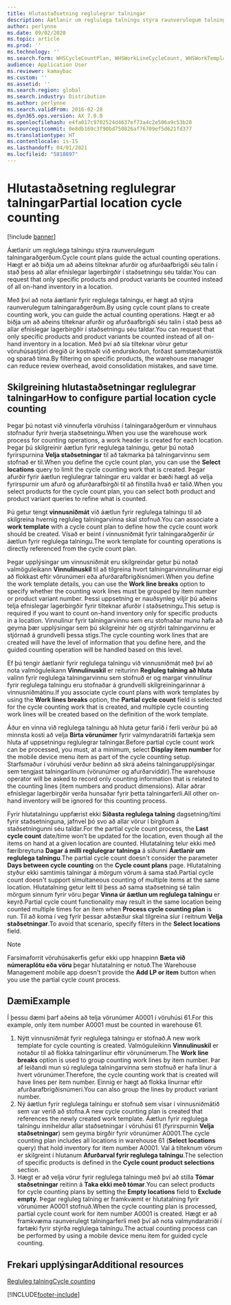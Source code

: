 ```yaml
---
title: Hlutastaðsetning reglulegrar talningar
description: Áætlanir um reglulega talningu stýra raunverulegum talningaraðgerðum. Hægt er að biðja um að aðeins tilteknar afurðir og afurðaafbrigði séu talin í stað þess að allar efnislegar lagerbirgðir í staðsetningu séu taldar.
author: perlynne
ms.date: 09/02/2020
ms.topic: article
ms.prod: ''
ms.technology: ''
ms.search.form: WHSCycleCountPlan, WHSWorkLineCycleCount, WHSWorkTemplateLineGroup, WHSWorkTemplateTable, WHSRFMenuItemCycleCount, WHSCycleCountPlanListPage
audience: Application User
ms.reviewer: kamaybac
ms.custom: ''
ms.assetid: ''
ms.search.region: global
ms.search.industry: Distribution
ms.author: perlynne
ms.search.validFrom: 2016-02-28
ms.dyn365.ops.version: AX 7.0.0
ms.openlocfilehash: e4fa017c9702524d4637ef73a4c2e506a9c53b28
ms.sourcegitcommit: 0e8db169c3f90bd750826af76709ef5d621fd377
ms.translationtype: HT
ms.contentlocale: is-IS
ms.lasthandoff: 04/01/2021
ms.locfileid: "5818897"
---
```

# <a name="partial-location-cycle-counting"></a><span data-ttu-id="3219b-104">Hlutastaðsetning reglulegrar talningar</span><span class="sxs-lookup"><span data-stu-id="3219b-104">Partial location cycle counting</span></span>

[!include [banner](../includes/banner.md)]

<span data-ttu-id="3219b-105">Áætlanir um reglulega talningu stýra raunverulegum talningaraðgerðum.</span><span class="sxs-lookup"><span data-stu-id="3219b-105">Cycle count plans guide the actual counting operations.</span></span> <span data-ttu-id="3219b-106">Hægt er að biðja um að aðeins tilteknar afurðir og afurðaafbrigði séu talin í stað þess að allar efnislegar lagerbirgðir í staðsetningu séu taldar.</span><span class="sxs-lookup"><span data-stu-id="3219b-106">You can request that only specific products and product variants be counted instead of all on-hand inventory in a location.</span></span>

<span data-ttu-id="3219b-107">Með því að nota áætlanir fyrir reglulega talningu, er hægt að stýra raunverulegum talningaraðgerðum.</span><span class="sxs-lookup"><span data-stu-id="3219b-107">By using cycle count plans to create counting work, you can guide the actual counting operations.</span></span> <span data-ttu-id="3219b-108">Hægt er að biðja um að aðeins tilteknar afurðir og afurðaafbrigði séu talin í stað þess að allar efnislegar lagerbirgðir í staðsetningu séu taldar.</span><span class="sxs-lookup"><span data-stu-id="3219b-108">You can request that only specific products and product variants be counted instead of all on-hand inventory in a location.</span></span> <span data-ttu-id="3219b-109">Með því að sía tilteknar vörur getur vöruhúsastjóri dregið úr kostnaði við endurskoðun, forðast samstæðumistök og sparað tíma.</span><span class="sxs-lookup"><span data-stu-id="3219b-109">By filtering on specific products, the warehouse manager can reduce review overhead, avoid consolidation mistakes, and save time.</span></span>

## <a name="how-to-configure-partial-location-cycle-counting"></a><span data-ttu-id="3219b-110">Skilgreining hlutastaðsetningar reglulegrar talningar</span><span class="sxs-lookup"><span data-stu-id="3219b-110">How to configure partial location cycle counting</span></span>

<span data-ttu-id="3219b-111">Þegar þú notast við vinnuferla vöruhúss í talningaraðgerðum er vinnuhaus stofnaður fyrir hverja staðsetningu.</span><span class="sxs-lookup"><span data-stu-id="3219b-111">When you use the warehouse work process for counting operations, a work header is created for each location.</span></span> <span data-ttu-id="3219b-112">Þegar þú skilgreinir áætlun fyrir reglulega talningu, getur þú notað fyrirspurnina **Velja staðsetningar** til að takmarka þá talningarvinnu sem stofnað er til.</span><span class="sxs-lookup"><span data-stu-id="3219b-112">When you define the cycle count plan, you can use the **Select locations** query to limit the cycle counting work that is created.</span></span> <span data-ttu-id="3219b-113">Þegar afurðir fyrir áætlun reglulegrar talningar eru valdar er bæði hægt að velja fyrirspurnir um afurð og afurðarafbirgði til að fínstilla hvað er talið.</span><span class="sxs-lookup"><span data-stu-id="3219b-113">When you select products for the cycle count plan, you can select both product and product variant queries to refine what is counted.</span></span>

<span data-ttu-id="3219b-114">Þú getur tengt **vinnusniðmát** við áætlun fyrir reglulega talningu til að skilgreina hvernig regluleg talningarvinna skal stofnuð.</span><span class="sxs-lookup"><span data-stu-id="3219b-114">You can associate a **work template** with a cycle count plan to define how the cycle count work should be created.</span></span> <span data-ttu-id="3219b-115">Vísað er beint í vinnusniðmát fyrir talningaraðgerðir úr áætlun fyrir reglulega talningu.</span><span class="sxs-lookup"><span data-stu-id="3219b-115">The work template for counting operations is directly referenced from the cycle count plan.</span></span>

<span data-ttu-id="3219b-116">Þegar upplýsingar um vinnusniðmát eru skilgreindar getur þú notað valmöguleikann **Vinnulínuskil** til að tilgreina hvort talningarvinnulínurnar eigi að flokkast eftir vörunúmeri eða afurðarafbrigðisnúmeri.</span><span class="sxs-lookup"><span data-stu-id="3219b-116">When you define the work template details, you can use the **Work line breaks** option to specify whether the counting work lines must be grouped by item number or product variant number.</span></span> <span data-ttu-id="3219b-117">Þessi uppsetning er nauðsynleg viljir þú aðeins telja efnislegar lagerbirgðir fyrir tilteknar afurðir í staðsetningu.</span><span class="sxs-lookup"><span data-stu-id="3219b-117">This setup is required if you want to count on-hand inventory only for specific products in a location.</span></span> <span data-ttu-id="3219b-118">Vinnulínur fyrir talningarvinnu sem eru stofnaðar munu hafa að geyma þær upplýsingar sem þú skilgreinir hér og stýrðri talningarvinnu er stjórnað á grundvelli þessa stigs.</span><span class="sxs-lookup"><span data-stu-id="3219b-118">The cycle counting work lines that are created will have the level of information that you define here, and the guided counting operation will be handled based on this level.</span></span>

<span data-ttu-id="3219b-119">Ef þú tengir áætlanir fyrir reglulega talningu við vinnusniðmát með því að nota valmöguleikann **Vinnulínuskil** er reiturinn **Regluleg talning að hluta** valinn fyrir reglulega talningarvinnu sem stofnuð er og margar vinnulínur fyrir reglulega talningu eru stofnaðar á grundvelli skilgreiningarinnar á vinnusniðmátinu.</span><span class="sxs-lookup"><span data-stu-id="3219b-119">If you associate cycle count plans with work templates by using the **Work lines breaks** option, the **Partial cycle count** field is selected for the cycle counting work that is created, and multiple cycle counting work lines will be created based on the definition of the work template.</span></span>

<span data-ttu-id="3219b-120">Áður en vinna við reglulega talningu að hluta getur farið í ferli verður þú að minnsta kosti að velja **Birta vörunúmer** fyrir valmyndaratriði fartækja sem hluta af uppsetningu reglulegrar talningar.</span><span class="sxs-lookup"><span data-stu-id="3219b-120">Before partial cycle count work can be processed, you must, at a minimum, select **Display item number** for the mobile device menu item as part of the cycle counting setup.</span></span> <span data-ttu-id="3219b-121">Starfsmaður í vöruhúsi verður beðinn að skrá aðeins talningarupplýsingar sem tengjast talningarlínum (vörunúmer og afurðarvíddir).</span><span class="sxs-lookup"><span data-stu-id="3219b-121">The warehouse operator will be asked to record only counting information that is related to the counting lines (item numbers and product dimensions).</span></span> <span data-ttu-id="3219b-122">Allar aðrar efnislegar lagerbirgðir verða hunsaðar fyrir þetta talningarferli.</span><span class="sxs-lookup"><span data-stu-id="3219b-122">All other on-hand inventory will be ignored for this counting process.</span></span>

<span data-ttu-id="3219b-123">Fyrir hlutatalningu uppfærist ekki **Síðasta reglulega talning** dagsetning/tími fyrir staðsetninguna, jafnvel þó svo að allar vörur í birgðum á staðsetningunni séu taldar.</span><span class="sxs-lookup"><span data-stu-id="3219b-123">For the partial cycle count process, the **Last cycle count** date/time won’t be updated for the location, even though all the items on hand at a given location are counted.</span></span> <span data-ttu-id="3219b-124">Hlutatalning telur ekki með færibreytuna **Dagar á milli reglulegrar talninga** á síðunni **Áætlanir um reglulega talningu**.</span><span class="sxs-lookup"><span data-stu-id="3219b-124">The partial cycle count doesn't consider the parameter **Days between cycle counting** on  the **Cycle count plans** page.</span></span> <span data-ttu-id="3219b-125">Hlutatalning styður ekki samtímis talningar á mörgum vörum á sama stað.</span><span class="sxs-lookup"><span data-stu-id="3219b-125">Partial cycle count doesn't support simultaneous counting of multiple items at the same location.</span></span> <span data-ttu-id="3219b-126">Hlutatalning getur leitt til þess að sama staðsetning sé talin mörgum sinnum fyrir vöru þegar **Vinna úr áætlun um reglulega talningu** er keyrð.</span><span class="sxs-lookup"><span data-stu-id="3219b-126">Partial cycle count functionality may result in the same location being counted multiple times for an item when **Process cycle counting plan** is run.</span></span> <span data-ttu-id="3219b-127">Til að koma í veg fyrir þessar aðstæður skal tilgreina síur í reitnum **Velja staðsetningar**.</span><span class="sxs-lookup"><span data-stu-id="3219b-127">To avoid that scenario, specify filters in the **Select locations** field.</span></span>

> [!NOTE]
> <span data-ttu-id="3219b-128">Farsímaforrit vöruhúsakerfis gefur ekki upp hnappinn **Bæta við númeraplötu eða vöru** þegar hlutatalning er notuð.</span><span class="sxs-lookup"><span data-stu-id="3219b-128">The Warehouse Management mobile app doesn't provide the **Add LP or item** button when you use the partial cycle count process.</span></span>

## <a name="example"></a><span data-ttu-id="3219b-129">Dæmi</span><span class="sxs-lookup"><span data-stu-id="3219b-129">Example</span></span>

<span data-ttu-id="3219b-130">Í þessu dæmi þarf aðeins að telja vörunúmer A0001 í vöruhúsi 61.</span><span class="sxs-lookup"><span data-stu-id="3219b-130">For this example, only item number A0001 must be counted in warehouse 61.</span></span>

1. <span data-ttu-id="3219b-131">Nýtt vinnusniðmát fyrir reglulega talningu er stofnað.</span><span class="sxs-lookup"><span data-stu-id="3219b-131">A new work template for cycle counting is created.</span></span> <span data-ttu-id="3219b-132">Valmöguleikinn **Vinnulínuskil** er notaður til að flokka talningarlínur eftir vörunúmerum.</span><span class="sxs-lookup"><span data-stu-id="3219b-132">The **Work line breaks** option is used to group counting work lines by item number.</span></span> <span data-ttu-id="3219b-133">Þar af leiðandi mun sú reglulega talningarvinna sem stofnuð er hafa línur á hvert vörunúmer.</span><span class="sxs-lookup"><span data-stu-id="3219b-133">Therefore, the cycle counting work that is created will have lines per item number.</span></span> <span data-ttu-id="3219b-134">Einnig er hægt að flokka línurnar eftir afurðarafbrigðisnúmeri.</span><span class="sxs-lookup"><span data-stu-id="3219b-134">You can also group the lines by product variant number.</span></span>
1. <span data-ttu-id="3219b-135">Ný áætlun fyrir reglulega talningu er stofnuð sem vísar í vinnusniðmátið sem var verið að stofna.</span><span class="sxs-lookup"><span data-stu-id="3219b-135">A new cycle counting plan is created that references the newly created work template.</span></span> <span data-ttu-id="3219b-136">Áætlun fyrir reglulega talningu inniheldur allar staðsetningar í vöruhúsi 61 (fyrirspurnin **Velja staðsetningar**) sem geyma birgðir fyrir vörunúmer A0001.</span><span class="sxs-lookup"><span data-stu-id="3219b-136">The cycle counting plan includes all locations in warehouse 61 (**Select locations** query) that hold inventory for item number A0001.</span></span> <span data-ttu-id="3219b-137">Val á tilteknum vörum er skilgreint í hlutanum **Afurðarval fyrir reglulega talningu**.</span><span class="sxs-lookup"><span data-stu-id="3219b-137">The selection of specific products is defined in the **Cycle count product selections** section.</span></span>
1. <span data-ttu-id="3219b-138">Hægt er að velja vörur fyrir reglulega talningu með því að stilla **Tómar staðsetningar** reitinn á **Taka ekki með tómar**.</span><span class="sxs-lookup"><span data-stu-id="3219b-138">You can select products for cycle counting plans by setting the **Empty locations** field to **Exclude empty**.</span></span> <span data-ttu-id="3219b-139">Þegar regluleg talning er framkvæmt er hlutatalning fyrir vörunúmer A0001 stofnuð.</span><span class="sxs-lookup"><span data-stu-id="3219b-139">When the cycle counting plan is processed, partial cycle count work for item number A0001 is created.</span></span> <span data-ttu-id="3219b-140">Hægt er að framkvæma raunverulegt talningarferli með því að nota valmyndaratriði í fartæki fyrir stýrða reglulega talningu.</span><span class="sxs-lookup"><span data-stu-id="3219b-140">The actual counting process can be performed by using a mobile device menu item for guided cycle counting.</span></span>

## <a name="additional-resources"></a><span data-ttu-id="3219b-141">Frekari upplýsingar</span><span class="sxs-lookup"><span data-stu-id="3219b-141">Additional resources</span></span>

[<span data-ttu-id="3219b-142">Regluleg talning</span><span class="sxs-lookup"><span data-stu-id="3219b-142">Cycle counting</span></span>](cycle-counting.md)


[!INCLUDE[footer-include](../../includes/footer-banner.md)]